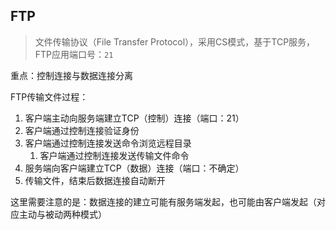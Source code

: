 ## FTP
> 文件传输协议（File Transfer Protocol），采用CS模式，基于TCP服务，FTP应用端口号：`21`

重点：控制连接与数据连接分离

FTP传输文件过程：

1. 客户端主动向服务端建立TCP（控制）连接（端口：21）
2. 客户端通过控制连接验证身份
3. 客户端通过控制连接发送命令浏览远程目录
    1. 客户端通过控制连接发送传输文件命令
4. 服务端向客户端建立TCP（数据）连接（端口：不确定）
5. 传输文件，结束后数据连接自动断开

这里需要注意的是：数据连接的建立可能有服务端发起，也可能由客户端发起（对应主动与被动两种模式）